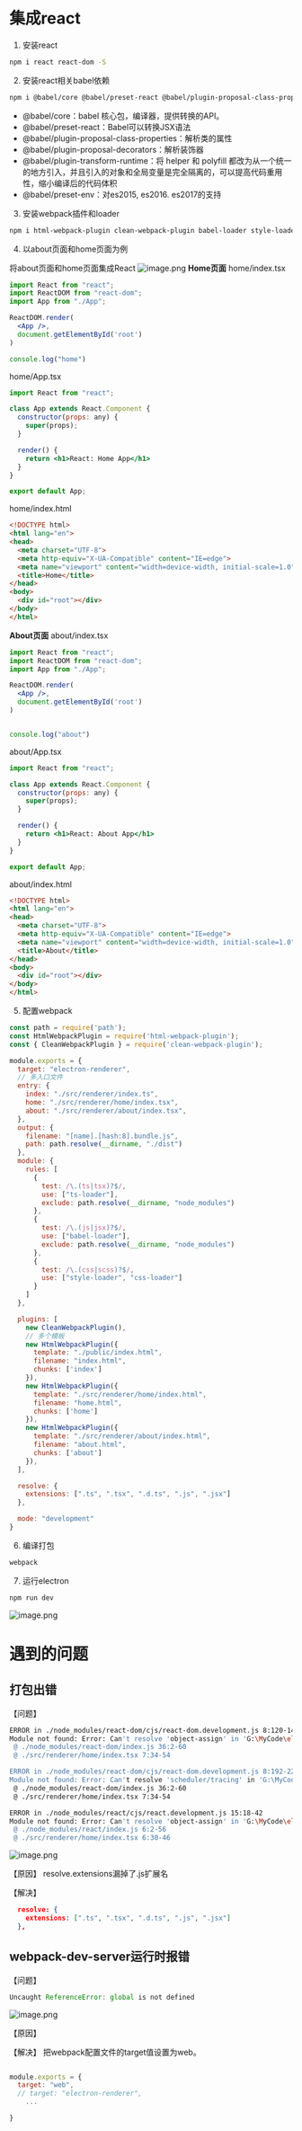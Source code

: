 # 集成react
1. 安装react
```bash
npm i react react-dom -S
```

2. 安装react相关babel依赖
```bash
npm i @babel/core @babel/preset-react @babel/plugin-proposal-class-properties @babel/plugin-proposal-decorators @babel/plugin-transform-runtime @babel/preset-env -D
```

- @babel/core：babel 核心包，编译器，提供转换的API。
- @babel/preset-react：Babel可以转换JSX语法
- @babel/plugin-proposal-class-properties：解析类的属性
- @babel/plugin-proposal-decorators：解析装饰器
- @babel/plugin-transform-runtime：将 helper 和 polyfill 都改为从一个统一的地方引入，并且引入的对象和全局变量是完全隔离的，可以提高代码重用性，缩小编译后的代码体积
- @babel/preset-env：对es2015, es2016. es2017的支持

3. 安装webpack插件和loader
```bash
npm i html-webpack-plugin clean-webpack-plugin babel-loader style-loader css-loader -D
```

4. 以about页面和home页面为例

将about页面和home页面集成React
![image.png](https://cdn.nlark.com/yuque/0/2021/png/743297/1635651163403-deeeac14-20ab-4bce-b531-c545cb2847c1.png#clientId=u8eaa511b-0caa-4&from=paste&id=IE5kt&name=image.png&originHeight=513&originWidth=381&originalType=binary&ratio=1&size=22996&status=done&style=none&taskId=ud15b3687-142d-4d3b-8ef4-fa6549a5954)
**Home页面**
home/index.tsx
```jsx
import React from "react";
import ReactDOM from "react-dom";
import App from "./App";

ReactDOM.render(
  <App />,
  document.getElementById('root')
)

console.log("home")
```

home/App.tsx
```jsx
import React from "react";

class App extends React.Component {
  constructor(props: any) {
    super(props);
  }

  render() {
    return <h1>React: Home App</h1>
  }
}

export default App;
```

home/index.html
```html
<!DOCTYPE html>
<html lang="en">
<head>
  <meta charset="UTF-8">
  <meta http-equiv="X-UA-Compatible" content="IE=edge">
  <meta name="viewport" content="width=device-width, initial-scale=1.0">
  <title>Home</title>
</head>
<body>
  <div id="root"></div>
</body>
</html>
```

**About页面**
about/index.tsx
```jsx
import React from "react";
import ReactDOM from "react-dom";
import App from "./App";

ReactDOM.render(
  <App />,
  document.getElementById('root')
)


console.log("about")
```

about/App.tsx
```jsx
import React from "react";

class App extends React.Component {
  constructor(props: any) {
    super(props);
  }

  render() {
    return <h1>React: About App</h1>
  }
}

export default App;
```

about/index.html
```html
<!DOCTYPE html>
<html lang="en">
<head>
  <meta charset="UTF-8">
  <meta http-equiv="X-UA-Compatible" content="IE=edge">
  <meta name="viewport" content="width=device-width, initial-scale=1.0">
  <title>About</title>
</head>
<body>
  <div id="root"></div>
</body>
</html>
```


5. 配置webpack
```javascript
const path = require('path');
const HtmlWebpackPlugin = require('html-webpack-plugin');
const { CleanWebpackPlugin } = require('clean-webpack-plugin');

module.exports = {
  target: "electron-renderer",
  // 多入口文件
  entry: {
    index: "./src/renderer/index.ts",
    home: "./src/renderer/home/index.tsx",
    about: "./src/renderer/about/index.tsx",
  },
  output: {
    filename: "[name].[hash:8].bundle.js",
    path: path.resolve(__dirname, "./dist")
  },
  module: {
    rules: [
      {
        test: /\.(ts|tsx)?$/, 
        use: ["ts-loader"],
        exclude: path.resolve(__dirname, "node_modules")
      },
      {
        test: /\.(js|jsx)?$/,
        use: ["babel-loader"],
        exclude: path.resolve(__dirname, "node_modules")
      },
      {
        test: /\.(css|scss)?$/,
        use: ["style-loader", "css-loader"]
      }
    ]
  },

  plugins: [
    new CleanWebpackPlugin(),
    // 多个模板
    new HtmlWebpackPlugin({
      template: "./public/index.html",
      filename: "index.html",
      chunks: ['index']
    }),
    new HtmlWebpackPlugin({
      template: "./src/renderer/home/index.html",
      filename: "home.html",
      chunks: ['home']
    }),
    new HtmlWebpackPlugin({
      template: "./src/renderer/about/index.html",
      filename: "about.html",
      chunks: ['about']
    }),
  ],

  resolve: {
    extensions: [".ts", ".tsx", ".d.ts", ".js", ".jsx"]
  },

  mode: "development"
}
```

6. 编译打包
```bash
webpack
```

7. 运行electron
```bash
npm run dev
```
![image.png](https://cdn.nlark.com/yuque/0/2021/png/743297/1635651544061-bda741ce-3ed2-4d0f-8e86-00b692850ea6.png#clientId=u8eaa511b-0caa-4&from=paste&id=uf26c9526&name=image.png&originHeight=196&originWidth=575&originalType=binary&ratio=1&size=25042&status=done&style=none&taskId=ud21d56da-a8b3-4e40-af0e-d6920cfcd5f)

# 遇到的问题

## 打包出错
【问题】
```bash
ERROR in ./node_modules/react-dom/cjs/react-dom.development.js 8:120-144
Module not found: Error: Can't resolve 'object-assign' in 'G:\MyCode\electron\my-electron-app\node_modules\react-dom\cjs'
 @ ./node_modules/react-dom/index.js 36:2-60
 @ ./src/renderer/home/index.tsx 7:34-54

ERROR in ./node_modules/react-dom/cjs/react-dom.development.js 8:192-220
Module not found: Error: Can't resolve 'scheduler/tracing' in 'G:\MyCode\electron\my-electron-app\node_modules\react-dom\cjs'
 @ ./node_modules/react-dom/index.js 36:2-60
 @ ./src/renderer/home/index.tsx 7:34-54

ERROR in ./node_modules/react/cjs/react.development.js 15:18-42
Module not found: Error: Can't resolve 'object-assign' in 'G:\MyCode\electron\my-electron-app\node_modules\react\cjs'
 @ ./node_modules/react/index.js 6:2-56
 @ ./src/renderer/home/index.tsx 6:30-46
```
![image.png](https://cdn.nlark.com/yuque/0/2021/png/743297/1635648093348-18e91ad8-25e4-4466-a511-c3e1615535f5.png#clientId=u8eaa511b-0caa-4&from=paste&id=u0a673d15&name=image.png&originHeight=341&originWidth=939&originalType=binary&ratio=1&size=42159&status=done&style=none&taskId=u32752bf7-e782-4008-a57b-3697dfd3308)

【原因】
resolve.extensions漏掉了.js扩展名

【解决】
```json
  resolve: {
    extensions: [".ts", ".tsx", ".d.ts", ".js", ".jsx"]
  },
```


## webpack-dev-server运行时报错
【问题】
```javascript
Uncaught ReferenceError: global is not defined
```
![image.png](https://cdn.nlark.com/yuque/0/2021/png/743297/1635866676970-e60f99f8-296f-4b0f-bb47-0645436806d3.png#clientId=u6082d289-818a-4&from=paste&id=u8ef256c4&name=image.png&originHeight=260&originWidth=818&originalType=binary&ratio=1&size=20361&status=done&style=none&taskId=u84b11df8-2dc5-4002-bc21-d0501cc7945)

【原因】


【解决】
把webpack配置文件的target值设置为web。
```javascript

module.exports = {
  target: "web",
  // target: "electron-renderer",
	...

}
```
